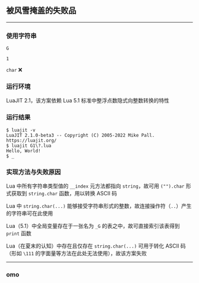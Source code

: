## 被风雪掩盖的失败品

----

### 使用字符串

`G`

`1`

`char` ❌

### 运行环境

LuaJIT 2.1，该方案依赖 Lua 5.1 标准中整浮点数隐式向整数转换的特性

### 运行结果

```
$ luajit -v
LuaJIT 2.1.0-beta3 -- Copyright (C) 2005-2022 Mike Pall. https://luajit.org/
$ luajit G1\?.lua 
Hello, World!
$ _
```

### 实现方法与失败原因

Lua 中所有字符串类型值的 `__index` 元方法都指向 `string`，故可用 `("").char` 形式获取到 `string.char` 函数，用以转换 ASCII 码

Lua 中 `string.char(...)` 能够接受字符串形式的整数，故连接操作符（`..`）产生的字符串可在此使用

Lua（5.1）中全局变量存在于一张名为 `_G` 的表之中，故可直接索引该表得到 `print` 函数

Lua（在夏末的认知）中存在且仅存在 `string.char(...)` 可用于转化 ASCII 码（形如 `\111` 的字面量等方法在此处无法使用），故该方案失败

----

### omo
